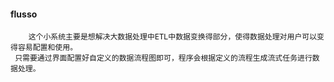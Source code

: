 #### flusso

        这个小系统主要是想解决大数据处理中ETL中数据变换得部分，使得数据处理对用户可以变得容易配置和使用。
     只需要通过界面配置好自定义的数据流程图即可，程序会根据定义的流程生成流式任务进行数据处理。
       